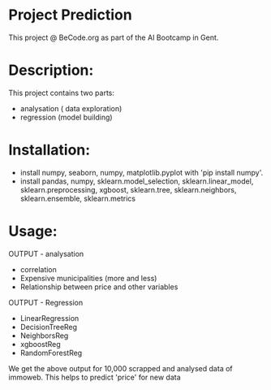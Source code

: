 # Project Prediction
This project @ BeCode.org as part of the AI Bootcamp in Gent.

# Description:
This project contains two parts:
* analysation ( data exploration)
* regression (model building)

# Installation:
* install numpy, seaborn, numpy, matplotlib.pyplot with 'pip install numpy'.
* install pandas, numpy, sklearn.model_selection, sklearn.linear_model, sklearn.preprocessing, xgboost, sklearn.tree, sklearn.neighbors, sklearn.ensemble, sklearn.metrics

# Usage:
OUTPUT - analysation
* correlation
* Expensive municipalities (more and less)
* Relationship between price and other variables

OUTPUT - Regression
* LinearRegression
* DecisionTreeReg
* NeighborsReg
* xgboostReg
* RandomForestReg

We get the above output for 10,000 scrapped and analysed data of immoweb.
This helps to predict 'price' for new data


